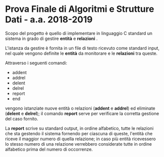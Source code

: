 # Prova Finale di Algoritmi e Strutture Dati -  a.a. 2018-2019
  Scopo del progetto è quello di implementare in linguaggio C standard un sistema in grado di gestire __entità__ e __relazioni__ . 
  
  L'istanza da gestire è fornita in un file di testo ricevuto come standard input, nel quale vengono definite le __entità__ da monitorare e le __relazioni__ tra queste.
  
  Attraverso i seguenti comandi:
  
  * addent
  * addrel
  * delent
  * delrel
  * report
  * end
  
  vengono istanziate nuove entità o relazioni (__addent__ e __addrel__) ed eliminate (__delent__ e __delrel__); il comando __report__ serve per verificare la corretta gestione del caso fornito.
  
  La __report__ scrive su standard output, in ordine alfabetico, tutte le relazioni che sta gestendo il sistema fornendo per ciascuna di queste, l'entità che riceve il maggior numero di quella relazione; in caso più entità ricevessero lo stesso numero di una relazione verrebbero considerate tutte in ordine alfabetico prima del numero di occorrenze.
  
